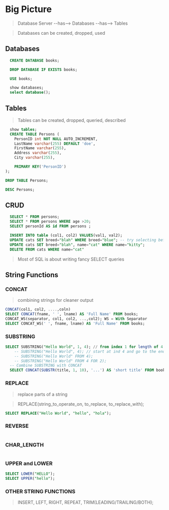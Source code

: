 # Big Picture

> Database Server --has--> Databases --has--> Tables

> Databases can be created, dropped, used

## Databases

```sql
  CREATE DATABASE books;

  DROP DATABASE IF EXISTS books;

  USE books;

  show databases;
  select database();

```

## Tables

> Tables can be created, dropped, queried, described

```sql
  show tables;
  CREATE TABLE Persons (
    PersonID int NOT NULL AUTO_INCREMENT,
    LastName varchar(255) DEFAULT 'doe',
    FirstName varchar(255),
    Address varchar(255),
    City varchar(255),

    PRIMARY KEY('PersonID')
);

DROP TABLE Persons;

DESC Persons;
```

## CRUD

```sql
  SELECT * FROM persons;
  SELECT * FROM persons WHERE age >20;
  SELECT personId AS id FROM persons ;

  INSERT INTO table (col1, col2) VALUES(val1, val2);
  UPDATE cats SET breed="blah" WHERE breed="blue"; -- try selecting before updating
  UPDATE cats SET breed="blah", name="cat" WHERE name="kitty";
  DELETE FROM cats WHERE name="cat"

```

> Most of SQL is about writing fancy SELECT queries

## String Functions

### CONCAT

> combining strings for cleaner output

```sql
CONCAT(col1, col2, ....,coln)
SELECT CONCAT(fname, ' ', lname) AS 'Full Name' FROM books;
CONCAT_WS(separator, col1, col2, ...,col2); WS = With Separator
SELECT CONCAT_WS(' ', fname, lname) AS 'Full Name' FROM books;
```

### SUBSTRING

```sql
SELECT SUBSTRING("Hello World", 1, 4); // from index 1 for length of 4
    -- SUBSTRING("Hello World", 4); // start at ind 4 and go to the end
    -- SUBSTRING("Hello World" FROM 4);
    -- SUBSTRING("Hello World" FROM 4 FOR 2);
  -- Combine SUBSTRING with CONCAT
  SELECT CONCAT(SUBSTR(title, 1, 10), '...') AS 'short title' FROM books;
```

### REPLACE

> replace parts of a string

> REPLACE(string_to_operate_on, to_replace, to_replace_with);

```sql
SELECT REPLACE("Hello World", "hello", "hola");
```

### REVERSE

```sql SELECT REVERSE("HELLO WORLD");

```

### CHAR_LENGTH

```sql SELECT CHAR_LENGTH("Hello");

```

### UPPER and LOWER

```sql
SELECT LOWER("HELLO");
SELECT UPPER("hello");
```

### OTHER STRING FUNCTIONS

> INSERT, LEFT, RIGHT, REPEAT, TRIM(LEADING/TRAILING/BOTH);
